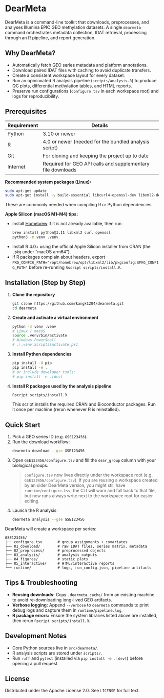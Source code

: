 # DearMeta

DearMeta is a command-line toolkit that downloads, preprocesses, and analyses Illumina EPIC GEO methylation datasets. A single `dearmeta` command orchestrates metadata collection, IDAT retrieval, processing through an R pipeline, and report generation.

## Why DearMeta?
- Automatically fetch GEO series metadata and platform annotations.
- Download paired IDAT files with caching to avoid duplicate transfers.
- Create a consistent workspace layout for every dataset.
- Run an opinionated R analysis pipeline (`scripts/analysis.R`) to produce QC plots, differential methylation tables, and HTML reports.
- Preserve run configurations (`configure.tsv` in each workspace root) and logs for reproducibility.

## Prerequisites

| Requirement | Details |
|-------------|---------|
| Python      | 3.10 or newer |
| R           | 4.0 or newer (needed for the bundled analysis script) |
| Git         | For cloning and keeping the project up to date |
| Internet    | Required for GEO API calls and supplementary file downloads |

**Recommended system packages (Linux):**
```bash
sudo apt-get update
sudo apt-get install -y build-essential libcurl4-openssl-dev libxml2-dev libssl-dev
```
These are commonly needed when compiling R or Python dependencies.

**Apple Silicon (macOS M1–M4) tips:**
- Install [Homebrew](https://brew.sh/) if it is not already available, then run:
  ```bash
  brew install python@3.11 libxml2 curl openssl
  python3 -m venv .venv
  ```
- Install R 4.0+ using the official Apple Silicon installer from CRAN (the `.pkg` under “macOS arm64”).
- If R packages complain about headers, export `PKG_CONFIG_PATH="/opt/homebrew/opt/libxml2/lib/pkgconfig:$PKG_CONFIG_PATH"` before re-running `Rscript scripts/install.R`.

## Installation (Step by Step)

1. **Clone the repository**
   ```bash
   git clone https://github.com/kangk1204/dearmeta.git
   cd dearmeta
   ```

2. **Create and activate a virtual environment**
   ```bash
   python -m venv .venv
   # Linux / macOS
   source .venv/bin/activate
   # Windows PowerShell
   # .\.venv\Scripts\Activate.ps1
   ```

3. **Install Python dependencies**
   ```bash
   pip install -U pip
   pip install -e .
   # or include developer tools:
   # pip install -e .[dev]
   ```

4. **Install R packages used by the analysis pipeline**
   ```bash
   Rscript scripts/install.R
   ```
   This script installs the required CRAN and Bioconductor packages. Run it once per machine (rerun whenever R is reinstalled).

## Quick Start

1. Pick a GEO series ID (e.g. `GSE123456`).
2. Run the download workflow:
   ```bash
   dearmeta download --gse GSE123456
   ```
3. Open `GSE123456/configure.tsv` and fill the `dear_group` column with your biological groups.
   > `configure.tsv` now lives directly under the workspace root (e.g. `GSE123456/configure.tsv`). If you are reusing a workspace created by an older DearMeta version, you might still have `runtime/configure.tsv`; the CLI will warn and fall back to that file, but new runs always write next to the workspace root for easier editing.
4. Launch the R analysis:
   ```bash
   dearmeta analysis --gse GSE123456
   ```

DearMeta will create a workspace per series:

```
GSE123456/
├── configure.tsv       # group assignments + covariates
├── 01_download/        # raw IDAT files, series matrix, metadata
├── 02_preprocess/      # preprocessed objects
├── 03_analysis/        # analysis outputs
├── 04_figures/         # static plots
├── 05_interactive/     # HTML/interactive reports
└── runtime/            # logs, run_config.json, pipeline artifacts
```

## Tips & Troubleshooting
- **Reusing downloads:** Copy `.dearmeta_cache/` from an existing machine to avoid re-downloading long-lived GEO artifacts.
- **Verbose logging:** Append `--verbose` to `dearmeta` commands to print debug logs and capture them in `runtime/pipeline.log`.
- **R package errors:** Ensure the system libraries listed above are installed, then rerun `Rscript scripts/install.R`.

## Development Notes
- Core Python sources live in `src/dearmeta/`.
- R analysis scripts are stored under `scripts/`.
- Run `ruff` and `pytest` (installed via `pip install -e .[dev]`) before opening a pull request.

## License

Distributed under the Apache License 2.0. See `LICENSE` for full text.
